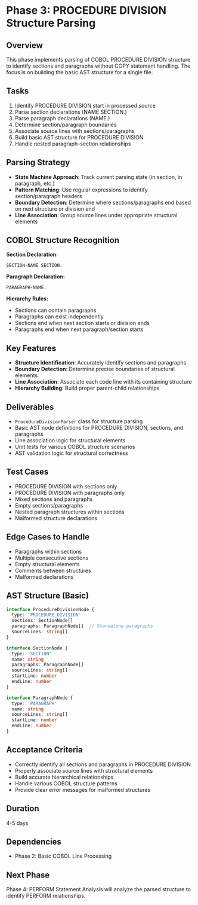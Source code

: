 # Phase 3: PROCEDURE DIVISION Structure Parsing

## Overview
This phase implements parsing of COBOL PROCEDURE DIVISION structure to identify sections and paragraphs without COPY statement handling. The focus is on building the basic AST structure for a single file.

## Tasks
1. Identify PROCEDURE DIVISION start in processed source
2. Parse section declarations (NAME SECTION.)
3. Parse paragraph declarations (NAME.)
4. Determine section/paragraph boundaries
5. Associate source lines with sections/paragraphs
6. Build basic AST structure for PROCEDURE DIVISION
7. Handle nested paragraph-section relationships

## Parsing Strategy
- **State Machine Approach**: Track current parsing state (in section, in paragraph, etc.)
- **Pattern Matching**: Use regular expressions to identify section/paragraph headers
- **Boundary Detection**: Determine where sections/paragraphs end based on next structure or division end
- **Line Association**: Group source lines under appropriate structural elements

## COBOL Structure Recognition
**Section Declaration:**
```cobol
SECTION-NAME SECTION.
```

**Paragraph Declaration:**
```cobol
PARAGRAPH-NAME.
```

**Hierarchy Rules:**
- Sections can contain paragraphs
- Paragraphs can exist independently
- Sections end when next section starts or division ends
- Paragraphs end when next paragraph/section starts

## Key Features
- **Structure Identification**: Accurately identify sections and paragraphs
- **Boundary Detection**: Determine precise boundaries of structural elements
- **Line Association**: Associate each code line with its containing structure
- **Hierarchy Building**: Build proper parent-child relationships

## Deliverables
- `ProcedureDivisionParser` class for structure parsing
- Basic AST node definitions for PROCEDURE DIVISION, sections, and paragraphs
- Line association logic for structural elements
- Unit tests for various COBOL structure scenarios
- AST validation logic for structural correctness

## Test Cases
- PROCEDURE DIVISION with sections only
- PROCEDURE DIVISION with paragraphs only
- Mixed sections and paragraphs
- Empty sections/paragraphs
- Nested paragraph structures within sections
- Malformed structure declarations

## Edge Cases to Handle
- Paragraphs within sections
- Multiple consecutive sections
- Empty structural elements
- Comments between structures
- Malformed declarations

## AST Structure (Basic)
```typescript
interface ProcedureDivisionNode {
  type: 'PROCEDURE_DIVISION'
  sections: SectionNode[]
  paragraphs: ParagraphNode[]  // Standalone paragraphs
  sourceLines: string[]
}

interface SectionNode {
  type: 'SECTION'
  name: string
  paragraphs: ParagraphNode[]
  sourceLines: string[]
  startLine: number
  endLine: number
}

interface ParagraphNode {
  type: 'PARAGRAPH'
  name: string
  sourceLines: string[]
  startLine: number
  endLine: number
}
```

## Acceptance Criteria
- Correctly identify all sections and paragraphs in PROCEDURE DIVISION
- Properly associate source lines with structural elements
- Build accurate hierarchical relationships
- Handle various COBOL structure patterns
- Provide clear error messages for malformed structures

## Duration
4-5 days

## Dependencies
- Phase 2: Basic COBOL Line Processing

## Next Phase
Phase 4: PERFORM Statement Analysis will analyze the parsed structure to identify PERFORM relationships.

